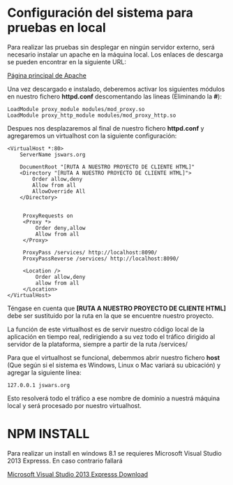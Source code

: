 Configuración del sistema para pruebas en local
==============================================
Para realizar las pruebas sin desplegar en ningún servidor externo, será necesario instalar un apache en la máquina local.
Los enlaces de descarga se pueden encontrar en la siguiente URL:

[Página principal de Apache](http://httpd.apache.org/)

Una vez descargado e instalado, deberemos activar los siguientes módulos en nuestro fichero __httpd.conf__ descomentando las lineas (Eliminando la __#__):

    LoadModule proxy_module modules/mod_proxy.so
    LoadModule proxy_http_module modules/mod_proxy_http.so

Despues nos desplazaremos al final de nuestro fichero __httpd.conf__ y agregaremos un virtualhost con la siguiente configuración:


    <VirtualHost *:80>
        ServerName jswars.org

        DocumentRoot "[RUTA A NUESTRO PROYECTO DE CLIENTE HTML]"
        <Directory "[RUTA A NUESTRO PROYECTO DE CLIENTE HTML]">
            Order allow,deny
            Allow from all
            AllowOverride All
        </Directory>


         ProxyRequests on
         <Proxy *>
             Order deny,allow
             Allow from all
         </Proxy>

         ProxyPass /services/ http://localhost:8090/
         ProxyPassReverse /services/ http://localhost:8090/

         <Location />
             Order allow,deny
             allow from all
         </Location>
    </VirtualHost>

Téngase en cuenta que __[RUTA A NUESTRO PROYECTO DE CLIENTE HTML]__ debe ser sustituido por la ruta en la que se encuentre nuestro proyecto.

La función de este virtualhost es de servir nuestro código local de la aplicación en tiempo real, redirigiendo a su vez
todo el tráfico dirigido al servidor de la plataforma, siempre a partir de la ruta /services/

Para que el virtualhost se funcional, debemmos abrir nuestro fichero __host__ (Que según si el sistema es Windows, Linux
o Mac variará su ubicación) y agregar la siguiente línea:

    127.0.0.1 jswars.org

Esto resolverá todo el tráfico a ese nombre de dominio a nuestrá máquina local y será procesado por nuestro virtualhost.

NPM INSTALL
===========
Para realizar un install en windows 8.1 se requieres Microsoft Visual Studio 2013 Expresss. En caso contrario fallará

[Microsoft Visual Studio 2013 Expresss Download](http://go.microsoft.com/?linkid=9832280&clcid=0x409)

